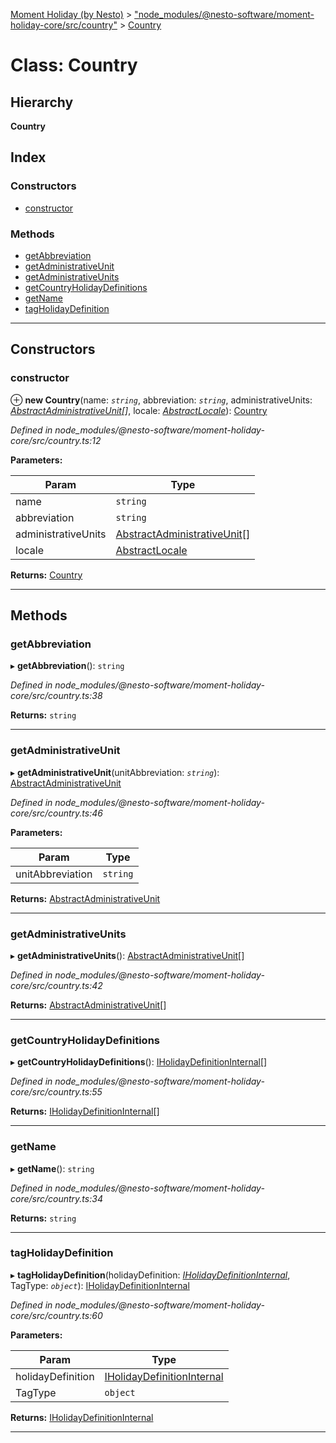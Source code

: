 [Moment Holiday (by Nesto)](../README.md) > ["node_modules/@nesto-software/moment-holiday-core/src/country"](../modules/_node_modules__nesto_software_moment_holiday_core_src_country_.md) > [Country](../classes/_node_modules__nesto_software_moment_holiday_core_src_country_.country.md)

# Class: Country

## Hierarchy

**Country**

## Index

### Constructors

* [constructor](_node_modules__nesto_software_moment_holiday_core_src_country_.country.md#constructor)

### Methods

* [getAbbreviation](_node_modules__nesto_software_moment_holiday_core_src_country_.country.md#getabbreviation)
* [getAdministrativeUnit](_node_modules__nesto_software_moment_holiday_core_src_country_.country.md#getadministrativeunit)
* [getAdministrativeUnits](_node_modules__nesto_software_moment_holiday_core_src_country_.country.md#getadministrativeunits)
* [getCountryHolidayDefinitions](_node_modules__nesto_software_moment_holiday_core_src_country_.country.md#getcountryholidaydefinitions)
* [getName](_node_modules__nesto_software_moment_holiday_core_src_country_.country.md#getname)
* [tagHolidayDefinition](_node_modules__nesto_software_moment_holiday_core_src_country_.country.md#tagholidaydefinition)

---

## Constructors

<a id="constructor"></a>

###  constructor

⊕ **new Country**(name: *`string`*, abbreviation: *`string`*, administrativeUnits: *[AbstractAdministrativeUnit](_node_modules__nesto_software_moment_holiday_core_src_abstract_administrative_unit_.abstractadministrativeunit.md)[]*, locale: *[AbstractLocale](_node_modules__nesto_software_moment_holiday_core_src_abstract_locale_.abstractlocale.md)*): [Country](_node_modules__nesto_software_moment_holiday_core_src_country_.country.md)

*Defined in node_modules/@nesto-software/moment-holiday-core/src/country.ts:12*

**Parameters:**

| Param | Type |
| ------ | ------ |
| name | `string` |
| abbreviation | `string` |
| administrativeUnits | [AbstractAdministrativeUnit](_node_modules__nesto_software_moment_holiday_core_src_abstract_administrative_unit_.abstractadministrativeunit.md)[] |
| locale | [AbstractLocale](_node_modules__nesto_software_moment_holiday_core_src_abstract_locale_.abstractlocale.md) |

**Returns:** [Country](_node_modules__nesto_software_moment_holiday_core_src_country_.country.md)

___

## Methods

<a id="getabbreviation"></a>

###  getAbbreviation

▸ **getAbbreviation**(): `string`

*Defined in node_modules/@nesto-software/moment-holiday-core/src/country.ts:38*

**Returns:** `string`

___
<a id="getadministrativeunit"></a>

###  getAdministrativeUnit

▸ **getAdministrativeUnit**(unitAbbreviation: *`string`*): [AbstractAdministrativeUnit](_node_modules__nesto_software_moment_holiday_core_src_abstract_administrative_unit_.abstractadministrativeunit.md)

*Defined in node_modules/@nesto-software/moment-holiday-core/src/country.ts:46*

**Parameters:**

| Param | Type |
| ------ | ------ |
| unitAbbreviation | `string` |

**Returns:** [AbstractAdministrativeUnit](_node_modules__nesto_software_moment_holiday_core_src_abstract_administrative_unit_.abstractadministrativeunit.md)

___
<a id="getadministrativeunits"></a>

###  getAdministrativeUnits

▸ **getAdministrativeUnits**(): [AbstractAdministrativeUnit](_node_modules__nesto_software_moment_holiday_core_src_abstract_administrative_unit_.abstractadministrativeunit.md)[]

*Defined in node_modules/@nesto-software/moment-holiday-core/src/country.ts:42*

**Returns:** [AbstractAdministrativeUnit](_node_modules__nesto_software_moment_holiday_core_src_abstract_administrative_unit_.abstractadministrativeunit.md)[]

___
<a id="getcountryholidaydefinitions"></a>

###  getCountryHolidayDefinitions

▸ **getCountryHolidayDefinitions**(): [IHolidayDefinitionInternal](../interfaces/_node_modules__nesto_software_moment_holiday_core_src_holiday_definition_interface_.iholidaydefinitioninternal.md)[]

*Defined in node_modules/@nesto-software/moment-holiday-core/src/country.ts:55*

**Returns:** [IHolidayDefinitionInternal](../interfaces/_node_modules__nesto_software_moment_holiday_core_src_holiday_definition_interface_.iholidaydefinitioninternal.md)[]

___
<a id="getname"></a>

###  getName

▸ **getName**(): `string`

*Defined in node_modules/@nesto-software/moment-holiday-core/src/country.ts:34*

**Returns:** `string`

___
<a id="tagholidaydefinition"></a>

###  tagHolidayDefinition

▸ **tagHolidayDefinition**(holidayDefinition: *[IHolidayDefinitionInternal](../interfaces/_node_modules__nesto_software_moment_holiday_core_src_holiday_definition_interface_.iholidaydefinitioninternal.md)*, TagType: *`object`*): [IHolidayDefinitionInternal](../interfaces/_node_modules__nesto_software_moment_holiday_core_src_holiday_definition_interface_.iholidaydefinitioninternal.md)

*Defined in node_modules/@nesto-software/moment-holiday-core/src/country.ts:60*

**Parameters:**

| Param | Type |
| ------ | ------ |
| holidayDefinition | [IHolidayDefinitionInternal](../interfaces/_node_modules__nesto_software_moment_holiday_core_src_holiday_definition_interface_.iholidaydefinitioninternal.md) |
| TagType | `object` |

**Returns:** [IHolidayDefinitionInternal](../interfaces/_node_modules__nesto_software_moment_holiday_core_src_holiday_definition_interface_.iholidaydefinitioninternal.md)

___

